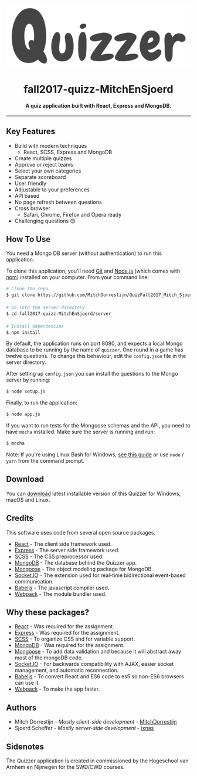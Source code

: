 <h1 align="center">
  <br>
  <img src="https://github.com/MitchDorrestijn/QuizFall2017_Mitch_Sjoerd/blob/master/quizzerLogo.png?raw=true" alt="Quizzer" width="500">
  <br><br>
  fall2017-quizz-MitchEnSjoerd
  <br>
</h1>

<h4 align="center">A quiz application built with React, Express and MongoDB.</h4>

---

## Key Features

* Build with modern techniques
  - React, SCSS, Express and MongoDB
* Create multiple quizzes
* Approve or reject teams
* Select your own categories
* Separate scoreboard
* User friendly
* Adjustable to your preferences
* API based
* No page refresh between questions
* Cross browser
  - Safari, Chrome, Firefox and Opera ready
* Challenging questions :blush:


## How To Use

You need a Mongo DB server (without authentication) to run this application.

To clone this application, you'll need [Git](https://git-scm.com) and [Node.js](https://nodejs.org/en/download/) (which comes with [npm](http://npmjs.com)) installed on your computer.
From your command line:
```bash
# Clone the repo
$ git clone https://github.com/MitchDorrestijn/QuizFall2017_Mitch_Sjoerd.git

# Go into the server directory
$ cd fall2017-quizz-MitchEnSjoerd/server

# Install dependencies
$ npm install
```

By default, the application runs on port 8080, and expects a local Mongo database to be running by the name of `quizzer`. One round in a game has twelve questions. To change this behaviour, edit the `config.json` file in the server directory.

After setting up `config.json` you can install the questions to the Mongo server by running:
```bash
$ node setup.js
```

Finally, to run the application:
```bash
$ node app.js
```

If you want to run tests for the Mongoose schemas and the API, you need to have `mocha` installed. Make sure the server is running and run:
```bash
$ mocha
```

Note: If you're using Linux Bash for Windows, [see this guide](https://www.howtogeek.com/261575/how-to-run-graphical-linux-desktop-applications-from-windows-10s-bash-shell/) or use `node` / `yarn` from the command prompt.


## Download

You can [download](https://github.com/HANICA-DWA/fall2017-quizz-MitchEnSjoerd/releases) latest installable version of this Quizzer for Windows, macOS and Linux.

## Credits

This software uses code from several open source packages.
- [React](https://reactjs.org/) - The client side framework used.
- [Express](https://expressjs.com/) - The server side framework used.
- [SCSS](http://sass-lang.com/) - The CSS preprocessor used.
- [MongoDB](https://www.mongodb.com/) - The database behind the Quizzer app.
- [Mongoose](http://mongoosejs.com/) - The object modeling package for MongoDB.
- [Socket.IO](https://socket.io/) - The extension used for real-time bidirectional event-based communication.
- [Babeljs](https://babeljs.io/) - The javascript compiler used.
- [Webpack](https://webpack.js.org/) - The module bundler used.



## Why these packages?

- [React](https://reactjs.org/) - Was required for the assignment.
- [Express](https://expressjs.com/) - Was required for the assignment.
- [SCSS](http://sass-lang.com/) - To organize CSS and for variable support.
- [MongoDB](https://www.mongodb.com/) - Was required for the assignment.
- [Mongoose](http://mongoosejs.com/) - To add data validation and because it will abstract away most of the mongoDB code.
- [Socket.IO](https://socket.io/) - For backwards compatibility with AJAX, easier socket management, and automatic reconnection.
- [Babeljs](https://babeljs.io/) - To convert React and ES6 code to es5 so non-ES6 browsers can use it.
- [Webpack](https://webpack.js.org/) - To make the app faster.

## Authors

* Mitch Dorrestijn - *Mostly client-side development* - [MitchDorrestijn](https://github.com/MitchDorrestijn)
* Sjoerd Scheffer - *Mostly server-side development* - [ixnas](https://github.com/ixnas)

## Sidenotes
The Quizzer application is created in commissioned by the Hogeschool van Arnhem en Nijmegen for the SWD/CWD courses.
